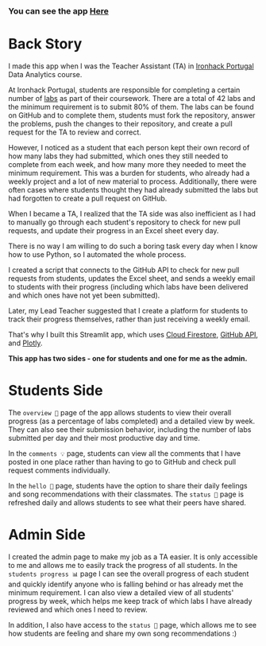 ### You can see the app [Here](centralabs.streamlit.app)
# Back Story 

I made this app when I was the Teacher Assistant (TA) in [Ironhack Portugal](https://www.ironhack.com/) Data Analytics course. 


At Ironhack Portugal, students are responsible for completing a certain number of [labs](https://github.com/gladysmawarni/ironhack-labs) as part of their coursework. There are a total of 42 labs and the minimum requirement is to submit 80% of them. The labs can be found on GitHub and to complete them, students must fork the repository, answer the problems, push the changes to their repository, and create a pull request for the TA to review and correct.

However, I noticed as a student that each person kept their own record of how many labs they had submitted, which ones they still needed to complete from each week, and how many more they needed to meet the minimum requirement. This was a burden for students, who already had a weekly project and a lot of new material to process. Additionally, there were often cases where students thought they had already submitted the labs but had forgotten to create a pull request on GitHub.

When I became a TA, I realized that the TA side was also inefficient as I had to manually go through each student's repository to check for new pull requests, and update their progress in an Excel sheet every day. 

There is no way I am willing to do such a boring task every day when I know how to use Python, so I automated the whole process. 

I created a script that connects to the GitHub API to check for new pull requests from students, updates the Excel sheet, and sends a weekly email to students with their progress (including which labs have been delivered and which ones have not yet been submitted).

Later, my Lead Teacher suggested that I create a platform for students to track their progress themselves, rather than just receiving a weekly email. 

That's why I built this Streamlit app, which uses [Cloud Firestore](https://firebase.google.com/docs/firestore), [GitHub API](https://docs.github.com/en/rest), and [Plotly](https://plotly.com/). 

**This app has two sides - one for students and one for me as the admin.**


# Students Side
The `overview 👀` page of the app allows students to view their overall progress (as a percentage of labs completed) and a detailed view by week. They can also see their submission behavior, including the number of labs submitted per day and their most productive day and time.

In the `comments 💡` page, students can view all the comments that I have posted in one place rather than having to go to GitHub and check pull request comments individually.

In the `hello 👋` page, students have the option to share their daily feelings and song recommendations with their classmates. The `status 💭` page is refreshed daily and allows students to see what their peers have shared. 


# Admin Side
I created the admin page to make my job as a TA easier. It is only accessible to me and allows me to easily track the progress of all students. In the `students progress 📊` page I can see the overall progress of each student and quickly identify anyone who is falling behind or has already met the minimum requirement.
I can also view a detailed view of all students' progress by week, which helps me keep track of which labs I have already reviewed and which ones I need to review.

In addition, I also have access to the `status 💭` page, which allows me to see how students are feeling and share my own song recommendations :) 
